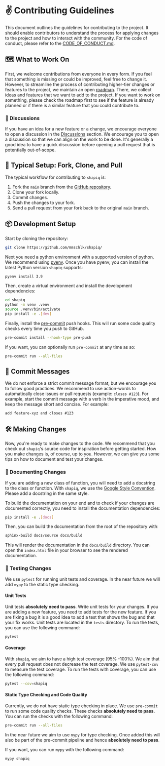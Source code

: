 # ✌️ Contributing Guidelines

This document outlines the guidelines for contributing to the project. It should enable contributors
to understand the process for applying changes to the project and how to interact with the community.
For the code of conduct, please refer to the [CODE_OF_CONDUCT.md](./CODE_OF_CONDUCT.md).

## 🗺️ What to Work On
First, we welcome contributions from everyone in every form. If you feel that something is missing 
or could be improved, feel free to change it. However, to streamline the process of contributing 
higher-tier changes or features to the project, we maintain an open 
[roadmap](https://github.com/users/mmschlk/projects/4/views/4). There, we collect ideas and features
that we want to add to the project. If you want to work on something, please check the roadmap first
to see if the feature is already planned or if there is a similar feature that you could contribute 
to.

### 🙏 Discussions
If you have an idea for a new feature or a change, we encourage everyone to open a discussion in the
[Discussions](https://github.com/mmschlk/shapiq/discussions/new/choose) section. 
We encourage you to open a discussion so that we can align on the work to be done. It's generally a 
good idea to have a quick discussion before opening a pull request that is potentially out-of-scope.


## 📝 Typical Setup: Fork, Clone, and Pull

The typical workflow for contributing to `shapiq` is:

1. Fork the `main` branch from the [GitHub repository](https://github.com/mmschlk/shapiq/).
2. Clone your fork locally.
3. Commit changes.
4. Push the changes to your fork.
5. Send a pull request from your fork back to the original `main` branch.

## 📦 Development Setup

Start by cloning the repository:

```sh
git clone https://github.com/mmschlk/shapiq/
```

Next you need a python environment with a supported version of python. We recommend using
[pyenv](https://github.com/pyenv/pyenv-installer). Once you have pyenv, you can install the latest 
Python version `shapiq` supports:

```sh
pyenv install 3.9
```

Then, create a virtual environment and install the development dependencies:

```sh
cd shapiq
python -m venv .venv
source .venv/bin/activate
pip install -e .[dev]
```

Finally, install the [pre-commit](https://pre-commit.com/) push hooks. This will run some code 
quality checks every time you push to GitHub.

```sh
pre-commit install --hook-type pre-push
```

If you want, you can optionally run `pre-commit` at any time as so:

```sh
pre-commit run --all-files
```

## 📝 Commit Messages

We do not enforce a strict commit message format, but we encourage you to follow good practices.
We recommend to use action-words to automatically close issues or pull requests (example: `closes #123`). 
For example, start the commit message with a verb in the imperative mood, and keep the message short
and concise. For example:

```
add feature-xyz and closes #123
```

## 🛠️ Making Changes

Now, you're ready to make changes to the code. We recommend that you check out `shapiq`'s source
code for inspiration before getting started. How you make changes is, of course, up to you. However,
we can give you some tips on how to document and test your changes.

### 📖 Documenting Changes
If you are adding a new class of function, you will need to add a docstring to the class or 
function. With `shapiq`, we use the [Google Style Convention](https://sphinxcontrib-napoleon.readthedocs.io/en/latest/example_google.html).
Please add a docstring in the same style.

To build the documentation on your end and to check if your changes are documented correctly, you 
need to install the documentation dependencies:

```sh
pip install -e .[docs]
```

Then, you can build the documentation from the root of the repository with:

```sh
sphinx-build docs/source docs/build
```

This will render the documentation in the `docs/build` directory. You can open the `index.html` file
in your browser to see the rendered documentation.

### 🎯 Testing Changes

We use `pytest` for running unit tests and coverage. In the near future we will add `mypy` to the 
static type checking. 

#### Unit Tests

Unit tests **absolutely need to pass**. Write unit tests for your changes. If you are adding a new
feature, you need to add tests for the new feature. If you are fixing a bug it is a good idea to add
a test that shows the bug and that your fix works.
Unit tests are located in the `tests` directory. To run the tests, you can use the following command:

```sh
pytest
```

#### Coverage

With `shapiq`, we aim to have a high test coverage (95% -100%). We aim that every pull request does
not decrease the test coverage.
We use `pytest-cov` to measure the test coverage. To run the tests with coverage, you can use the
following command: 

```sh
pytest --cov=shapiq
```

#### Static Type Checking and Code Quality

Currently, we do not have static type checking in place. We use `pre-commit` to run some code quality
checks. These checks **absolutely need to pass**. You can run the checks with the following command:

```sh
pre-commit run --all-files
```

In the near future we aim to use `mypy` for type checking. Once added this will also be part of the
pre-commit pipeline and hence **absolutely need to pass**.

If you want, you can run `mypy` with the following command:

```sh
mypy shapiq
```
